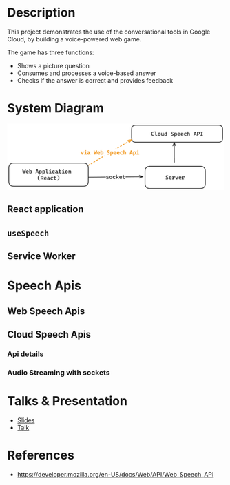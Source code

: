 # Description

This project demonstrates the use of the conversational tools in Google Cloud, by building a voice-powered web game.

The game has three functions:

- Shows a picture question
- Consumes and processes a voice-based answer
- Checks if the answer is correct and provides feedback

# System Diagram

![alt text](overall-diagram.png)

## React application

## `useSpeech`

## Service Worker

# Speech Apis

## Web Speech Apis

## Cloud Speech Apis

### Api details

### Audio Streaming with sockets

# Talks & Presentation

- [Slides](https://docs.google.com/presentation/d/e/2PACX-1vSCCaXTQ3krJxLd9Y5mtGgNcGJ-BgGen7vvCIbYSKJeizY6bcxrbr5I6QXZ4Qd8gU13dBGzHPzW0MPR/pub?start=false&loop=false&delayms=3000)
- [Talk](https://youtu.be/hr8NPNJjIn0)

# References

- https://developer.mozilla.org/en-US/docs/Web/API/Web_Speech_API
